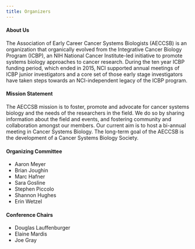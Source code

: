 ```yaml
---
title: Organizers
---
```

#### **About Us**

<span style="font-weight: 400;">The Association of Early Career Cancer Systems Biologists (AECCSB) is an organization that organically evolved from the Integrative Cancer Biology Program (ICBP), an NIH National Cancer Institute-led initiative to promote systems biology approaches to cancer research. During the ten year ICBP funding period, which ended in 2015, NCI supported annual meetings of ICBP junior investigators and a core set of those early stage investigators have taken steps towards an NCI-independent legacy of the ICBP program.</span>

#### **Mission Statement**

<span style="font-weight: 400;">The AECCSB mission is to foster, promote and advocate for cancer systems biology and the needs of the researchers in the field. We do so by sharing information about the field and events, and fostering community and collaboration amongst our members. Our current aim is to host a bi-annual meeting in Cancer Systems Biology. The long-term goal of the AECCSB is the development of a Cancer Systems Biology Society.</span>

#### Organizing Committee

  * Aaron Meyer
  * Brian Joughin
  * Marc Hafner
  * Sara Gosline
  * Stephen Piccolo
  * Shannon Hughes
  * Erin Wetzel

#### Conference Chairs

  * Douglas Lauffenburger
  * Elaine Mardis
  * Joe Gray
